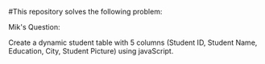 #This repository solves the following problem:

Mik's Question:

Create a dynamic student table with 5 columns (Student ID, Student Name, Education, City, Student Picture) using javaScript.
